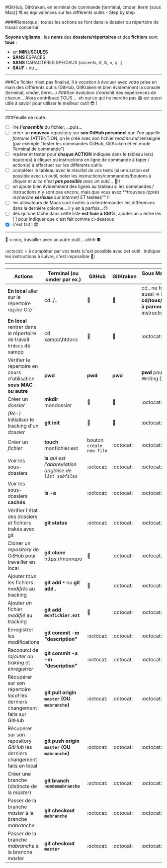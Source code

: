#GitHub, GitKraken, en terminal de commande [terminal, cmder, iterm (sous Mac)]
#Les équivalences sur les différents outils - Step by step

####Remarque : toutes les actions se font dans le dossier ou répertoire de travail concerné.

**Soyons vigilants** : les **noms** des **dossiers/répertoires** et des **fichiers** sont **tous** :
- en **MINUSCULES**
- **SANS** ESPACES
- **SANS** CARACTERES SPECIAUX (accents, #, &, =, ç...)
- **SAUF** **-** ou **_**.

---

###Ce fichier n'est pas finalisé, il à vocation à évoluer avec votre prise en main des différents outils (GitHub, GitKraken et bien évidemment la console (terminal, cmder, iterm...) 
###Son évolution s'enrichit des expériences de chacun... Alors contribuez TOUS ... eh oui ce qui ne marche pas :scream: est aussi utile à savoir pour utiliser le meilleur outil :sunglasses: !

---

###Feuille de route :

- [ ] lire **_l'ensemble_** du fichier, ...puis...
- [ ] créer un **nouveau** repository sur **son GitHub personnel** que l'on appelle _fantome_ [ATTENTION, on le créé avec son fichier _readme.md_ renseigné (par exemple "tester les commandes GitHub, GitKraken et en mode Terminal de commande")
- [ ] repérer et tester pour **chaque ACTION** indiquée dans le tableau le(s) bouton(s) à cliquer ou instructions en ligne de commande à taper / action(s) à effectuer sur les différents outils
- [ ] compléter le tableau avec le résultat de vos tests (si une action est possible avec un outil, noter les instructions/commandes/boutons à cliquer et _si ce n'est **pas possible** avec un outil..._ :imp:!)
- [ ] on ajoute bien évidemment des lignes au tableau si les commandes / instructions n'y sont pas encore, mais que vous avez **trouvées _(après recherche **sérieuse** sur internet)_ ET testées"" !!
- [ ] les utilisateurs de Macs sont invités à noter/demander les différences dans la dernière colonne... il y en à parfois...:sweat:
- [ ] dès qu'une tâche dans cette liste **est finie à _100%_**, ajouter un `x` entre les [ ] pour indiquer que c'est fait comme ci-dessous
- [x] c'est fait ! :sunglasses:

---

:imp: = non, travailler avec un autre outil... ahhh :alien:

:octocat: = à compléter par vos tests (c'est possible avec cet outil : indiquer les instructions à suivre, c'est impossible :imp:)

---

Actions | Terminal (ou cmder par ex.) | GitHub | GitKraken | Sous Mac (Terminal ou iterm)
--- | --- | --- | --- | ---
**En local** aller sur le répertoire _raçine C://_ | cd../.. | :imp: | :imp: | cd.. ne fonctionne PAS aussi => indiquer **cd/tous/les/répertoires à parcourir** à CHAQUE instruction **cd/XXX**
**En local** rentrer dans le répertoire de travail `htdocs` de xampp | cd xampp\htdocs | :imp: | :imp: | :octocat: | cd /Applications/xampp/htdocs
Vérifier le répertoire en cours d'utilisation **sous MAC ou autre** | **pwd** | **pwd** | **pwd** | **pwd** pour Present Writing Directory
Créer un _dossier_ | **mkdir** mondossier | :imp: | :imp: | :octocat:
_(Ré-)_ Initialiser le tracking d'un _dossier_ | **git init** | :imp: | :imp: | :octocat:
Créer un _fichier_ | **touch** monfichier.ext | bouton `create new file` | :octocat: | :octocat: | :octocat:
Voir les sous-dossiers | **ls** _qui est l'abbréviation anglaise de `list subfiles`_ | :octocat: | :octocat: | :octocat:
Voir les sous-dossiers **cachés** | **ls -a** | :octocat: | :octocat: | :octocat:
Vérifier l'état des dossiers et fichiers trakés avec git | **git status** | :octocat: | :octocat: | :octocat:
Cloner un _repository_ de GitHub pour travailler en local | **git clone** https://monrepo | :imp: | :octocat: | :octocat:
Ajouter _tous_ les fichiers _modifiés_ au tracking | __git add `*`__ ou **git add .** | :imp: | :octocat: | :octocat:
Ajouter _un_ fichier _modifié_ au tracking | **git add `monfichier.ext`** | :imp: | :octocat: | :octocat:
Enregistrer les modifications | **git commit -m "description"** | :octocat: | :octocat: | :octocat:
Raccourci de  _rajouter au traking_ et _enregistrer_ | **git commit -a -m "description"** | :octocat: | :octocat: | :octocat:
Récupérer sur son répertoire _local_ les derniers changement faits sur GitHub | **git pull origin `master` (OU `mabranche`)** | :octocat: | :octocat: | :octocat:
Récupérer sur son repository _GitHub_ les derniers changement faits en local | **git push origin `master` (OU `mabranche`)** | :octocat: | :octocat: | :octocat:
Créer une branche (distincte de la _master_) | **git branch `nomdemabranche`** | :octocat: | :octocat: | :octocat:
Passer de la branche _master_ à la branche _mabranche_ | **git checkout `mabranche`** | :octocat: | :octocat: | :octocat:
Passer de la branche _mabranche_ à la branche _master_ | **git checkout `master`** | :octocat: | :octocat: | :octocat:
